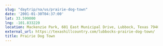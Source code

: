 ```yaml
---
slug: "daytrip/na/us/prairie-dog-town"
date: '2001-01-30T04:37:00'
lat: 33.599000
lng: -101.833220
location: Mackenzie Park, 601 East Municipal Drive, Lubbock, Texas 79403, United States
external_url: https://texashillcountry.com/lubbocks-prairie-dog-town/
title: Prairie Dog Town
---
```



